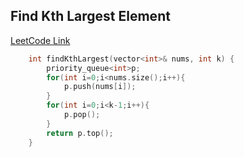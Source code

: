 ## Find Kth Largest Element
[LeetCode Link](https://leetcode.com/problems/kth-largest-element-in-an-array/)
```cpp
    int findKthLargest(vector<int>& nums, int k) {
        priority_queue<int>p;
        for(int i=0;i<nums.size();i++){
            p.push(nums[i]);
        }
        for(int i=0;i<k-1;i++){
            p.pop();
        }
        return p.top();
    }